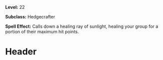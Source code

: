 <!-- TITLE: Suns Rays -->
<!-- SUBTITLE:  -->

**Level:** 22

**Subclass:** Hedgecrafter

**Spell Effect:** Calls down a healing ray of sunlight, healing your group for a portion of their maximum hit points.

# Header